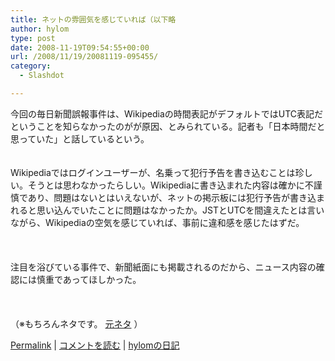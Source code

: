 ```yaml
---
title: ネットの雰囲気を感じていれば（以下略
author: hylom
type: post
date: 2008-11-19T09:54:55+00:00
url: /2008/11/19/20081119-095455/
category:
  - Slashdot

---
```

今回の毎日新聞誤報事件は、Wikipediaの時間表記がデフォルトではUTC表記だということを知らなかったのがが原因、とみられている。記者も「日本時間だと思っていた」と話しているという。  
</br>   
Wikipediaではログインユーザーが、名乗って犯行予告を書き込むことは珍しい。そうとは思わなかったらしい。Wikipediaに書き込まれた内容は確かに不謹慎であり、問題はないとはいえないが、ネットの掲示板には犯行予告が書き込まれると思い込んでいたことに問題はなかったか。JSTとUTCを間違えたとは言いながら、Wikipediaの空気を感じていれば、事前に違和感を感じたはずだ。</br>  
</br>   
注目を浴びている事件で、新聞紙面にも掲載されるのだから、ニュース内容の確認には慎重であってほしかった。</br>  
</br>   
（※もちろんネタです。   [元ネタ][1] ） 

   [Permalink][2] |    [コメントを読む][3] |    [hylomの日記][4] 

</br>

 [1]: http://www.geocities.jp/c611vnn/etc/kazenoikidukai.html
 [2]: http://slashdot.jp/~hylom/journal/458897
 [3]: http://slashdot.jp/~hylom/journal/458897#acomments
 [4]: http://slashdot.jp/~hylom/journal/
